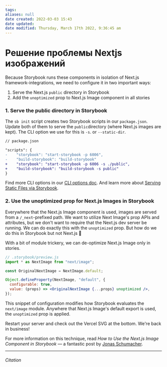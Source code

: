 ```yaml
---
tags: 
aliases: null
date created: 2022-03-03 15:43
date updated:
date modified: Thursday, March 17th 2022, 9:36:45 am
---
```


# Решение проблемы Nextjs изображений

Because Storybook runs these components in isolation of Next.js framework-integrations, we need to configure it in two important ways:

1. Serve the Next.js `public` directory in Storybook
2. Add the `unoptimized` prop to Next.js Image component in all stories

### 1. Serve the public directory in Storybook

The `sb init` script creates two Storybook scripts in our `package.json`. Update both of them to serve the `public`directory (where Next.js images are kept). The CLI option we use for this is `-s`. or `--static-dir`.

```diff
// package.json

"scripts": {
-    "storybook": "start-storybook -p 6006",
-    "build-storybook": "build-storybook"
+    "storybook": "start-storybook -p 6006 -s ./public",
+    "build-storybook": "build-storybook -s public"
}
```

Find more CLI options in our [CLI options doc](https://storybook.js.org/docs/react/api/cli-options). And learn more about [Serving Static Files via Storybook](https://storybook.js.org/docs/react/configure/images-and-assets#serving-static-files-via-storybook).

### 2. Use the unoptimized prop for Next.js Images in Storybook

Everywhere that the Next.js Image component is used, images are served from a `/_next`-prefixed path. We want to utilize Next Image's prop APIs and attributes, but we don't want to require that the Next.js dev server be running. We can do exactly this with the `unoptimized` prop. But how do we do this in Storybook but not Next.js 🤔

With a bit of module trickery, we can de-optimize Next.js Image only in stories.

```jsx
// .storybook/preview.js
import * as NextImage from "next/image";

const OriginalNextImage = NextImage.default;

Object.defineProperty(NextImage, "default", {
  configurable: true,
  value: (props) => <OriginalNextImage {...props} unoptimized />,
});
```

This snippet of configuration modifies how Storybook evaluates the `next/image` module. Anywhere that Next.js Image's default export is used, the `unoptimized` prop is applied.

Restart your server and check out the Vercel SVG at the bottom. We're back in business!

For more information on this technique, read _How to Use the Next.js Image Component in Storybook_ — a fantastic post by [Jonas Schumacher](https://dev.to/jonasmerlin).

---

###### Citation

